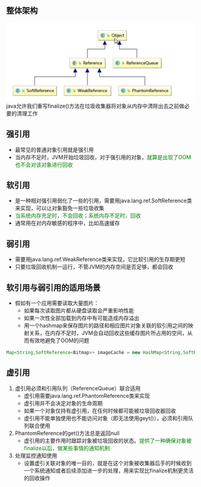 ## 整体架构
![整体架构](./bbb.jpg)
java允许我们重写finalize()方法在垃圾收集器将对象从内存中清除出去之前做必要的清理工作
## 强引用
* 最常见的普通对象引用就是强引用
* 当内存不足时，JVM开始垃圾回收，对于强引用的对象，<font color='green'>就算是出现了OOM也不会对该对象进行回收</font>
## 软引用
* 是一种相对强引用弱化了一些的引用，需要用java.lang.ref.SoftReference类来实现，可以让对象豁免一些垃圾收集
* <font color='green'>当系统内存充足时，不会回收；系统内存不足时，回收</font>
* 通常用在对内存敏感的程序中，比如高速缓存
## 弱引用
* 需要用java.lang.ref.WeakReference类来实现，它比软引用的生存期更短
* 只要垃圾回收机制一运行，不管JVM的内存空间是否足够，都会回收
## 软引用与弱引用的适用场景
* 假如有一个应用需要读取大量图片：
    * 如果每次读取图片都从硬盘读取会严重影响性能
    * 如果一次性全部加载到内存中有可能造成内存溢出
    * 用一个hashmap来保存图片的路径和相应图片对象关联的软引用之间的映射关系，在内存不足时，JVM会自动回收这些缓存图片所占用的空间，从而有效地避免了OOM的问题
```java
Map<String,SoftReference<Bitmap>> imageCache = new HashMap<String,SoftReference<Bitmap>>();
```
## 虚引用
1. 虚引用必须和引用队列（ReferenceQueue）联合适用
    * 虚引用需要java.lang.ref.PhantomReference类来实现
    * 虚引用并不会决定对象的生命周期
    * 如果一个对象仅持有虚引用，在任何时候都可能被垃圾回收器回收
    * 虚引用不能单独使用也不能访问对象（即无法使用geyt()），必须和引用队列联合使用
2. PhantomReference的get()方法总是返回null
    * 虚引用的主要作用时跟踪对象被垃圾回收的状态。<font color='green'>提供了一种确保对象被finalize以后，做某些事情的通知机制</font>
3. 处理监控通知使用
    * 设置虚引关联对象的唯一目的，就是在这个对象被收集器后手的时候收到一个系统通知或者后续添加进一步的处理，用来实现比finalize机制更灵活的回收操作
